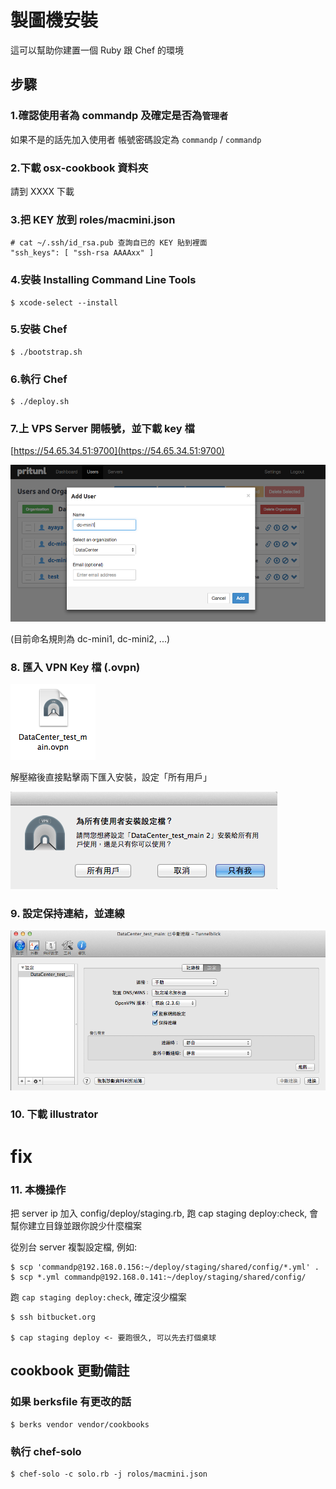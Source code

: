 # 製圖機安裝

這可以幫助你建置一個 Ruby 跟 Chef 的環境

## 步驟

### 1.確認使用者為 commandp 及確定是否為`管理者`

如果不是的話先加入使用者 帳號密碼設定為 `commandp` / `commandp`


### 2.下載 osx-cookbook 資料夾

請到 XXXX 下載

### 3.把 KEY 放到 roles/macmini.json

    # cat ~/.ssh/id_rsa.pub 查詢自已的 KEY 貼到裡面
    "ssh_keys": [ "ssh-rsa AAAAxx" ]

### 4.安裝 Installing Command Line Tools

    $ xcode-select --install

### 5.安裝 Chef

    $ ./bootstrap.sh

### 6.執行 Chef

    $ ./deploy.sh

### 7.上 VPS Server 開帳號，並下載 key 檔

[https://54.65.34.51:9700](https://54.65.34.51:9700)

![](doc/001.png)

(目前命名規則為 dc-mini1, dc-mini2, ...)


### 8. 匯入 VPN Key 檔 (.ovpn)

![](doc/002.png)

解壓縮後直接點擊兩下匯入安裝，設定「所有用戶」

![](doc/003.png)

### 9. 設定保持連結，並連線

![](doc/004.png)

### 10. 下載 illustrator

# fix


### 11. 本機操作

把 server ip 加入 config/deploy/staging.rb, 跑 cap staging deploy:check, 會幫你建立目錄並跟你說少什麼檔案

從別台 server 複製設定檔, 例如:

    $ scp 'commandp@192.168.0.156:~/deploy/staging/shared/config/*.yml' .
    $ scp *.yml commandp@192.168.0.141:~/deploy/staging/shared/config/

跑 `cap staging deploy:check`, 確定沒少檔案

    $ ssh bitbucket.org

    $ cap staging deploy <- 要跑很久, 可以先去打個桌球



## cookbook 更動備註

### 如果 berksfile 有更改的話

    $ berks vendor vendor/cookbooks

### 執行 chef-solo

    $ chef-solo -c solo.rb -j rolos/macmini.json

